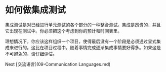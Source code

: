 # 如何做集成测试

集成测试是对已经进行单元测试的各个部分的一种整合测试。集成是昂贵的，并且它出现在测试中。你必须把这个考虑到你的预计和时间表里。

理想情况下，你应该这样组织一个项目，使得最后没有一个阶段是必须通过显式集成来进行的。这比在项目过程中，随着事情完成逐渐集成事情要好得多。如果这是不可避免的，请仔细评估。

Next [交流语言](09-Communication Languages.md)
